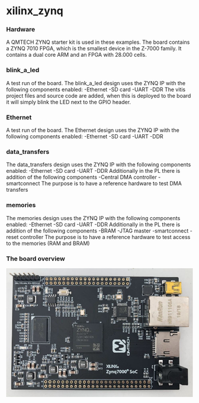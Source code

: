 # xilinx_zynq

### Hardware
A QMTECH ZYNQ starter kit is used in these examples.
The board contains a ZYNQ 7010 FPGA, which is the smallest device in the Z-7000 family.
It contains a dual core ARM and an FPGA with 28.000 cells.

### blink_a_led
A test run of the board.
The blink_a_led design uses the ZYNQ IP with the following components enabled:
 -Ethernet
 -SD card
 -UART
 -DDR
The vitis project files and source code are added, when this is deployed to the board it will simply blink the LED next to the GPIO header.

### Ethernet
A test run of the board.
The Ethernet design uses the ZYNQ IP with the following components enabled:
 -Ethernet
 -SD card
 -UART
 -DDR

### data_transfers
The data_transfers design uses the ZYNQ IP with the following components enabled:
 -Ethernet
 -SD card
 -UART
 -DDR
Additionally in the PL there is addition of the following components
 -Central DMA controller
 -smartconnect
The purpose is to have a reference hardware to test DMA transfers

### memories
The memories design uses the ZYNQ IP with the following components enabled:
 -Ethernet
 -SD card
 -UART
 -DDR
Additionally in the PL there is addition of the following components
 -BRAM
 -JTAG master
 -smartconnect
 -reset controller
The purpose is to have a reference hardware to test access to the memories (RAM and BRAM)

### The board overview
![Board](/img/board_top.JPG)
